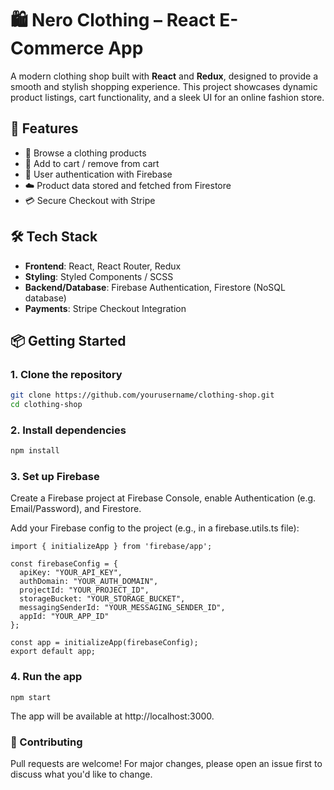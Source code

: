# 🛍️ Nero Clothing – React E-Commerce App

A modern clothing shop built with **React** and **Redux**, designed to provide a smooth and stylish shopping experience. This project showcases dynamic product listings, cart functionality, and a sleek UI for an online fashion store.

## 🚀 Features

- 🧥 Browse a clothing products
- 🛒 Add to cart / remove from cart
- 🔐 User authentication with Firebase
- ☁️ Product data stored and fetched from Firestore
- 💳 Secure Checkout with Stripe

## 🛠️ Tech Stack

- **Frontend**: React, React Router, Redux
- **Styling**:  Styled Components / SCSS
- **Backend/Database**: Firebase Authentication, Firestore (NoSQL database)
- **Payments**: Stripe Checkout Integration

## 📦 Getting Started

### 1. Clone the repository

```bash
git clone https://github.com/yourusername/clothing-shop.git
cd clothing-shop
```
### 2. Install dependencies

```bash
npm install
```

### 3. Set up Firebase

Create a Firebase project at Firebase Console, enable Authentication (e.g. Email/Password), and Firestore.

Add your Firebase config to the project (e.g., in a firebase.utils.ts file):

```
import { initializeApp } from 'firebase/app';

const firebaseConfig = {
  apiKey: "YOUR_API_KEY",
  authDomain: "YOUR_AUTH_DOMAIN",
  projectId: "YOUR_PROJECT_ID",
  storageBucket: "YOUR_STORAGE_BUCKET",
  messagingSenderId: "YOUR_MESSAGING_SENDER_ID",
  appId: "YOUR_APP_ID"
};

const app = initializeApp(firebaseConfig);
export default app;

```
### 4. Run the app
```
npm start
```
The app will be available at http://localhost:3000.

### 🤝 Contributing
Pull requests are welcome! For major changes, please open an issue first to discuss what you'd like to change.
